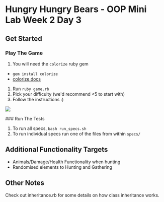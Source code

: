 # Hungry Hungry Bears - OOP Mini Lab Week 2 Day 3

## Get Started

### Play The Game

1. You will need the `colorize` ruby gem 
  * `gem install colorize`
  * [colorize docs](https://github.com/fazibear/colorize)
1. Run `ruby game.rb`
2. Pick your difficulty (we'd recommend <5 to start with)
3. Follow the instructions :)

![](http://i.imgur.com/u0nldkT.gif?1 "")

### Run The Tests

1. To run all specs, `bash run_specs.sh`
2. To run individual specs run one of the files from within `specs/`

## Additional Functionality Targets

* Animals/Damage/Health Functionality when hunting
* Randomised elements to Hunting and Gathering

## Other Notes

Check out inheritance.rb for some details on how class inheritance works.